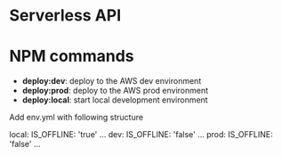 # Serverless API



# NPM commands

- **deploy:dev**: deploy to the AWS dev environment
- **deploy:prod**: deploy to the AWS prod environment
- **deploy:local**: start local development environment

Add env.yml with following structure

local:
  IS_OFFLINE: 'true'
  ...
dev:
  IS_OFFLINE: 'false'
  ...
prod:
  IS_OFFLINE: 'false'
  ...


